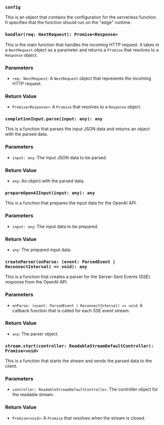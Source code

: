 ### `config`
This is an object that contains the configuration for the serverless function. It specifies that the function should run on the "edge" runtime.

### `handler(req: NextRequest): Promise<Response>`
This is the main function that handles the incoming HTTP request. It takes in a `NextRequest` object as a parameter and returns a `Promise` that resolves to a `Response` object.

### Parameters
- `req: NextRequest`: A `NextRequest` object that represents the incoming HTTP request.

### Return Value
- `Promise<Response>`: A `Promise` that resolves to a `Response` object.

### `completionInput.parse(input: any): any`
This is a function that parses the input JSON data and returns an object with the parsed data.

### Parameters
- `input: any`: The input JSON data to be parsed.

### Return Value
- `any`: An object with the parsed data.

### `prepareOpenAIInput(input: any): any`
This is a function that prepares the input data for the OpenAI API.

### Parameters
- `input: any`: The input data to be prepared.

### Return Value
- `any`: The prepared input data.

### `createParser(onParse: (event: ParsedEvent | ReconnectInterval) => void): any`
This is a function that creates a parser for the Server-Sent Events (SSE) response from the OpenAI API.

### Parameters
- `onParse: (event: ParsedEvent | ReconnectInterval) => void`: A callback function that is called for each SSE event stream.

### Return Value
- `any`: The parser object.

### `stream.start(controller: ReadableStreamDefaultController): Promise<void>`
This is a function that starts the stream and sends the parsed data to the client.

### Parameters
- `controller: ReadableStreamDefaultController`: The controller object for the readable stream.

### Return Value
- `Promise<void>`: A `Promise` that resolves when the stream is closed.